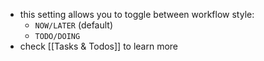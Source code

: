 - this setting allows you to toggle between workflow style:
	- `NOW/LATER` (default)
	- `TODO/DOING`
- check [[Tasks & Todos]] to learn more